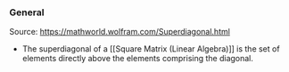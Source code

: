 ### General
Source: https://mathworld.wolfram.com/Superdiagonal.html
- The superdiagonal of a [[Square Matrix (Linear Algebra)]] is the set of elements directly above the elements comprising the diagonal. 